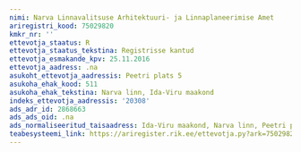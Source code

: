 ```yaml
---
nimi: Narva Linnavalitsuse Arhitektuuri- ja Linnaplaneerimise Amet
ariregistri_kood: 75029820
kmkr_nr: ''
ettevotja_staatus: R
ettevotja_staatus_tekstina: Registrisse kantud
ettevotja_esmakande_kpv: 25.11.2016
ettevotja_aadress: .na
asukoht_ettevotja_aadressis: Peetri plats 5
asukoha_ehak_kood: 511
asukoha_ehak_tekstina: Narva linn, Ida-Viru maakond
indeks_ettevotja_aadressis: '20308'
ads_adr_id: 2868663
ads_ads_oid: .na
ads_normaliseeritud_taisaadress: Ida-Viru maakond, Narva linn, Peetri plats 5
teabesysteemi_link: https://ariregister.rik.ee/ettevotja.py?ark=75029820&ref=rekvisiidid
---
```

